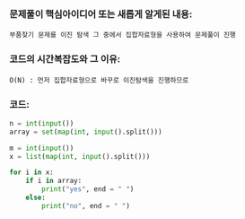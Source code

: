 ### 문제풀이 핵심아이디어 또는 새롭게 알게된 내용: 
    부품찾기 문제를 이진 탐색 그 중에서 집합자료형을 사용하여 문제풀이 진행 
    
    
### 코드의 시간복잡도와 그 이유:
    O(N) : 먼저 집합자료형으로 바꾸로 이진탐색을 진행하므로 

### 코드:
```python
n = int(input())
array = set(map(int, input().split()))

m = int(input())
x = list(map(int, input().split()))

for i in x:
    if i in array:
        print("yes", end = " ")
    else:
        print("no", end = " ")
```
